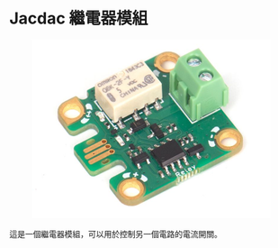 # Jacdac 繼電器模組

<figure><img src="../../.gitbook/assets/image (46).png" alt=""><figcaption></figcaption></figure>

這是一個繼電器模組，可以用於控制另一個電路的電流開關。
